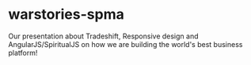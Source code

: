 warstories-spma
===============

Our presentation about Tradeshift, Responsive design and AngularJS/SpiritualJS on how we are building the world's best business platform!
